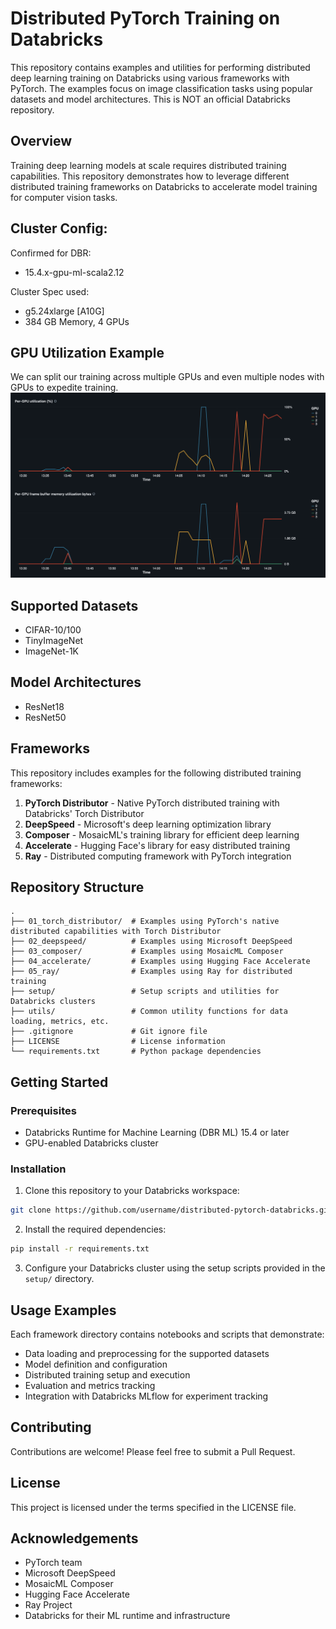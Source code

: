 # Distributed PyTorch Training on Databricks

This repository contains examples and utilities for performing distributed deep learning training on Databricks using various frameworks with PyTorch. The examples focus on image classification tasks using popular datasets and model architectures. This is NOT an official Databricks repository. 

## Overview

Training deep learning models at scale requires distributed training capabilities. This repository demonstrates how to leverage different distributed training frameworks on Databricks to accelerate model training for computer vision tasks.

## Cluster Config:

Confirmed for DBR:
- 15.4.x-gpu-ml-scala2.12
  
Cluster Spec used: 
- g5.24xlarge [A10G]
- 384 GB Memory, 4 GPUs

## GPU Utilization Example
We can split our training across multiple GPUs and even multiple nodes with GPUs to expedite training.
![GPU Utilization](assets/gpu_utilization.png)

## Supported Datasets

- CIFAR-10/100
- TinyImageNet
- ImageNet-1K

## Model Architectures

- ResNet18
- ResNet50

## Frameworks

This repository includes examples for the following distributed training frameworks:

1. **PyTorch Distributor** - Native PyTorch distributed training with Databricks' Torch Distributor
2. **DeepSpeed** - Microsoft's deep learning optimization library
3. **Composer** - MosaicML's training library for efficient deep learning
4. **Accelerate** - Hugging Face's library for easy distributed training
5. **Ray** - Distributed computing framework with PyTorch integration

## Repository Structure

```
.
├── 01_torch_distributor/  # Examples using PyTorch's native distributed capabilities with Torch Distributor
├── 02_deepspeed/          # Examples using Microsoft DeepSpeed
├── 03_composer/           # Examples using MosaicML Composer
├── 04_accelerate/         # Examples using Hugging Face Accelerate
├── 05_ray/                # Examples using Ray for distributed training
├── setup/                 # Setup scripts and utilities for Databricks clusters
├── utils/                 # Common utility functions for data loading, metrics, etc.
├── .gitignore             # Git ignore file
├── LICENSE                # License information
└── requirements.txt       # Python package dependencies
```

## Getting Started

### Prerequisites

- Databricks Runtime for Machine Learning (DBR ML) 15.4 or later
- GPU-enabled Databricks cluster

### Installation

1. Clone this repository to your Databricks workspace:

```bash
git clone https://github.com/username/distributed-pytorch-databricks.git
```

2. Install the required dependencies:

```bash
pip install -r requirements.txt
```

3. Configure your Databricks cluster using the setup scripts provided in the `setup/` directory.

## Usage Examples

Each framework directory contains notebooks and scripts that demonstrate:

- Data loading and preprocessing for the supported datasets
- Model definition and configuration
- Distributed training setup and execution
- Evaluation and metrics tracking
- Integration with Databricks MLflow for experiment tracking

## Contributing

Contributions are welcome! Please feel free to submit a Pull Request.

## License

This project is licensed under the terms specified in the LICENSE file.

## Acknowledgements

- PyTorch team
- Microsoft DeepSpeed
- MosaicML Composer
- Hugging Face Accelerate
- Ray Project
- Databricks for their ML runtime and infrastructure
